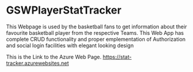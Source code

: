 # GSWPlayerStatTracker
This Webpage is used by the basketball fans to get information about their favourite basketball player from the respective Teams. This Web App has complete CRUD functionality and proper emplementation of Authorization and social login facilities with elegant looking design

This is the Link to the Azure Web Page.
https://stat-tracker.azurewebsites.net
